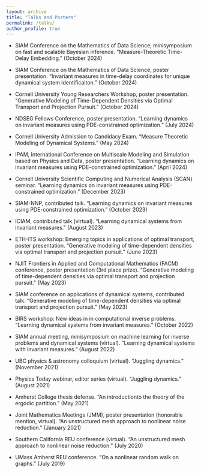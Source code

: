 ```yaml
---
layout: archive
title: "Talks and Posters"
permalink: /talks/
author_profile: true
---
```


* SIAM Conference on the Mathematics of Data Science, minisymposium
on fast and scalable Bayesian inference. “Measure-Theoretic
Time-Delay Embedding.” (October 2024)

* SIAM Conference on the Mathematics of Data Science, poster presentation. 
“Invariant measures in time-delay coordinates for unique dynamical system
identificaiton.” (October 2024)

* Cornell University Young Researchers Workshop, poster presentation.
“Generative Modeling of Time-Dependent Densities via Optimal
Transport and Projection Pursuit.” (October 2024)

* NDSEG Fellows Conference, poster presentation. “Learning dynamics
on invariant measures using PDE-constrained optimization.” (July 2024)

* Cornell University Admission to Candidacy Exam.
“Measure Theoretic Modeling of Dynamical Systems.” (May 2024)

* IPAM, International Conference on Multiscale Modeling and Simulation 
based on Physics and Data, poster presentation. “Learning dynamics
on invariant measures using PDE-constrained optimization.” (April 2024)

* Cornell University Scientific Computing and Numerical Analysis (SCAN) seminar. “Learning dynamics on invariant measures using PDE-constrained optimization.” (December 2023)

* SIAM-NNP, contributed talk. “Learning dynamics on invariant measures using PDE-constrained optimization.” (October 2023)

* ICIAM, contributed talk (virtual). “Learning dynamical systems from invariant measures." (August 2023)

* ETH-ITS workshop: Emerging topics in applications of optimal transport, poster presentation. “Generative modeling of time-dependent densities via optimal transport and projection pursuit." (June 2023)

* NJIT Frontiers in Applied and Computational Mathematics (FACM) conference, poster presentation (3rd place prize). “Generative modeling of time-dependent densities via optimal transport and projection pursuit." (May 2023)

* SIAM conference on applications of dynamical systems, contributed talk. “Generative modeling of time-dependent densities via optimal transport and projection pursuit." (May 2023)

* BIRS workshop: New ideas in in computational inverse problems. “Learning dynamical systems from invariant measures.” (October 2022)

* SIAM annual meeting, minisymposium on machine learning for inverse problems and dynamical systems (virtual). “Learning dynamical systems with invariant measures.” (August 2022)

* UBC physics & astronomy colloquium (virtual). “Juggling dynamics.” (November 2021)

* Physics Today webinar, editor series (virtual). “Juggling dynamics.” (August 2021)

* Amherst College thesis defense. “An introductionto the theory of the ergodic partition.” (May 2021)

* Joint Mathematics Meetings (JMM), poster presentation (honorable mention, virtual). “An unstructured mesh approach to nonlinear noise reduction.” (January 2021)

* Southern California REU conference (virtual). “An unstructured mesh approach to nonlinear noise reduction.” (July 2020)

* UMass Amherst REU conference. “On a nonlinear random walk on graphs.” (July 2019)
